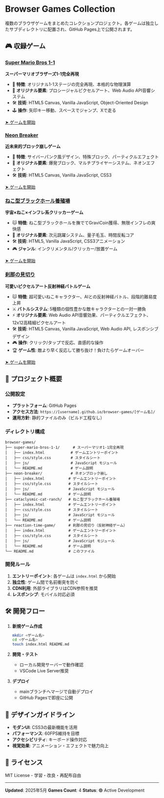 # Browser Games Collection

複数のブラウザゲームをまとめたコレクションプロジェクト。各ゲームは独立したサブディレクトリに配置され、GitHub Pages上で公開されます。

## 🎮 収録ゲーム

### [Super Mario Bros 1-1](./super-mario-bros-1-1/)
**スーパーマリオブラザーズ1-1完全再現**

- 🍄 **特徴**: オリジナル1-1ステージの完全再現、本格的な物理演算
- 🎯 **オリジナル要素**: プロシージャルピクセルアート、Web Audio API音響システム
- 🛠️ **技術**: HTML5 Canvas, Vanilla JavaScript, Object-Oriented Design
- 🕹️ **操作**: 矢印キー移動、スペースでジャンプ、Xで走る

[➤ ゲームを開始](./super-mario-bros-1-1/)

### [Neon Breaker](./neon-breaker/)
**近未来的ブロック崩しゲーム**

- 🚀 **特徴**: サイバーパンク風デザイン、特殊ブロック、パーティクルエフェクト
- 🎯 **オリジナル要素**: 爆発ブロック、マルチプライヤーシステム、ネオンエフェクト
- 🛠️ **技術**: HTML5 Canvas, Vanilla JavaScript, CSS3

[➤ ゲームを開始](./neon-breaker/)

### [ねこ型ブラックホール養殖場](./cataclysmic-cat-ranch/)
**宇宙×ねこ×インフレ系クリッカーゲーム**

- 🐱 **特徴**: ねこ型ブラックホールを撫でてGraviCoin獲得、無限インフレの爽快感
- 🌌 **オリジナル要素**: 次元跳躍システム、量子毛玉、時間反転コア
- 🛠️ **技術**: HTML5, Vanilla JavaScript, CSS3アニメーション
- 🎮 **ジャンル**: インクリメンタル/クリッカー/放置ゲーム

[➤ ゲームを開始](./cataclysmic-cat-ranch/)

### [刹那の見切り](./reaction-time-game/)
**可愛いピクセルアート反射神経バトルゲーム**

- 🐱 **特徴**: 超可愛いねこキャラクター、AIとの反射神経バトル、段階的難易度上昇
- ⚔️ **バトルシステム**: 5種類の個性豊かな敵キャラクターとの一対一勝負
- ⚡ **オリジナル要素**: Web Audio API音響効果、パーティクルエフェクト、12x12高精細ピクセルアート
- 🛠️ **技術**: HTML5 Canvas, Vanilla JavaScript, Web Audio API, レスポンシブデザイン
- 🎮 **操作**: クリック/タップで反応、直感的な操作
- 🏆 **ゲーム性**: 敵より早く反応して勝ち抜け！負けたらゲームオーバー

[➤ ゲームを開始](./reaction-time-game/)

## 🚀 プロジェクト概要

### 公開設定
- **プラットフォーム**: GitHub Pages
- **アクセス方法**: `https://[username].github.io/browser-games/[ゲーム名]/`
- **運用方針**: 静的ファイルのみ（ビルド工程なし）

### ディレクトリ構成
```
browser-games/
├── super-mario-bros-1-1/      # スーパーマリオ1-1完全再現
│   ├── index.html            # ゲームエントリーポイント
│   ├── css/style.css         # スタイルシート
│   ├── js/                   # JavaScript モジュール
│   └── README.md             # ゲーム説明
├── neon-breaker/             # ネオンブロック崩し
│   ├── index.html           # ゲームエントリーポイント
│   ├── css/style.css        # スタイルシート
│   ├── js/                  # JavaScript モジュール
│   └── README.md            # ゲーム説明
├── cataclysmic-cat-ranch/   # ねこ型ブラックホール養殖場
│   ├── index.html           # ゲームエントリーポイント
│   ├── css/style.css        # スタイルシート
│   ├── js/                  # JavaScript モジュール
│   └── README.md            # ゲーム説明
├── reaction-time-game/      # 刹那の見切り（反射神経ゲーム）
│   ├── index.html           # ゲームエントリーポイント
│   ├── css/style.css        # スタイルシート
│   ├── js/                  # JavaScript モジュール
│   └── README.md            # ゲーム説明
└── README.md                # このファイル
```

### 開発ルール
1. **エントリーポイント**: 各ゲームは `index.html` から開始
2. **独立性**: ゲーム間で名前衝突を防ぐ
3. **CDN利用**: 外部ライブラリはCDN参照を推奨
4. **レスポンシブ**: モバイル対応必須

## 🛠️ 開発フロー

1. **新規ゲーム作成**
   ```bash
   mkdir <ゲーム名>
   cd <ゲーム名>
   touch index.html README.md
   ```

2. **開発・テスト**
   - ローカル開発サーバーで動作確認
   - VSCode Live Server推奨

3. **デプロイ**
   - mainブランチへマージで自動デプロイ
   - GitHub Pagesで即座に公開

## 🎨 デザインガイドライン

- **モダンUI**: CSS3の最新機能を活用
- **パフォーマンス**: 60FPS維持を目標
- **アクセシビリティ**: キーボード操作対応
- **視覚効果**: アニメーション・エフェクトで魅力向上

## 📝 ライセンス

MIT License - 学習・改良・再配布自由

---

**Updated**: 2025年5月
**Games Count**: 4
**Status**: 🟢 Active Development
